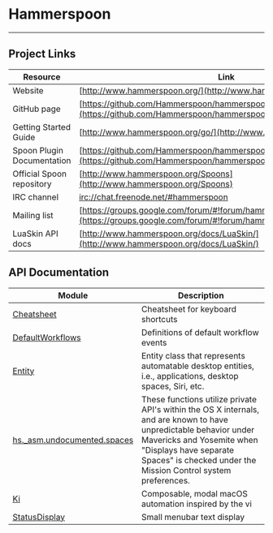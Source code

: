 # Hammerspoon
---

## Project Links
| Resource        | Link                             |
| --------------- | -------------------------------- |
| Website | [http://www.hammerspoon.org/](http://www.hammerspoon.org/) |
| GitHub page | [https://github.com/Hammerspoon/hammerspoon](https://github.com/Hammerspoon/hammerspoon) |
| Getting Started Guide | [http://www.hammerspoon.org/go/](http://www.hammerspoon.org/go/) |
| Spoon Plugin Documentation | [https://github.com/Hammerspoon/hammerspoon/blob/master/SPOONS.md](https://github.com/Hammerspoon/hammerspoon/blob/master/SPOONS.md) |
| Official Spoon repository | [http://www.hammerspoon.org/Spoons](http://www.hammerspoon.org/Spoons) |
| IRC channel | [irc://chat.freenode.net/#hammerspoon](irc://chat.freenode.net/#hammerspoon) |
| Mailing list | [https://groups.google.com/forum/#!forum/hammerspoon/](https://groups.google.com/forum/#!forum/hammerspoon/) |
| LuaSkin API docs | [http://www.hammerspoon.org/docs/LuaSkin/](http://www.hammerspoon.org/docs/LuaSkin/) |

## API Documentation
| Module                                                             | Description           |
| ------------------------------------------------------------------ | --------------------- |
| [Cheatsheet](Cheatsheet.md)                          | Cheatsheet for keyboard shortcuts     |
| [DefaultWorkflows](DefaultWorkflows.md)                          | Definitions of default workflow events     |
| [Entity](Entity.md)                          | Entity class that represents automatable desktop entities, i.e., applications, desktop spaces, Siri, etc.     |
| [hs._asm.undocumented.spaces](hs._asm.undocumented.spaces.md)                          | These functions utilize private API's within the OS X internals, and are known to have unpredictable behavior under Mavericks and Yosemite when "Displays have separate Spaces" is checked under the Mission Control system preferences.     |
| [Ki](Ki.md)                          | Composable, modal macOS automation inspired by the vi     |
| [StatusDisplay](StatusDisplay.md)                          | Small menubar text display     |
